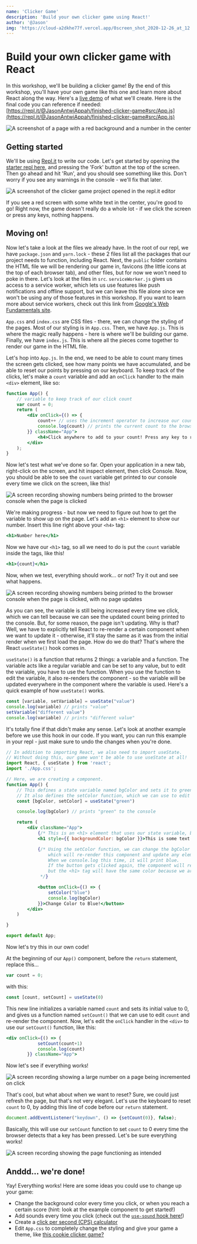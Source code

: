 ```yaml
---
name: 'Clicker Game'
description: 'Build your own clicker game using React!'
author: '@Jason'
img: 'https://cloud-a2dkhe77f.vercel.app/0screen_shot_2020-12-26_at_12.20.26_am.png'
---
```


# Build your own clicker game with React

In this workshop, we'll be building a clicker game! By the end of this workshop, you'll have your own game like this one and learn more about React along the way. Here's a [live demo](https://finished-clicker-game.jasonantwiappah.repl.co/) of what we'll create. Here is the final code you can reference if needed: [https://repl.it/@JasonAntwiAppah/finished-clicker-game#src/App.js](https://repl.it/@JasonAntwiAppah/finished-clicker-game#src/App.js) 

![A screenshot of a page with a red background and a number in the center](https://cloud-hr9ez7m8r.vercel.app/0clicker.gif)

## Getting started

We'll be using [Repl.it](http://repl.it) to write our code. Let's get started by opening the [starter repl here](https://repl.it/@JasonAntwiAppah/clicker-game-starter), and pressing the 'Fork' button at the top of the screen. Then go ahead and hit 'Run', and you should see something like this. Don't worry if you see any warnings in the console - we'll fix that later.

![A screenshot of the clicker game project opened in the repl.it editor](https://cloud-jo30cv8wy.vercel.app/0untitled.png)

If you see a red screen with some white text in the center, you're good to go! Right now, the game doesn't really do a whole lot - if we click the screen or press any keys, nothing happens.  

## Moving on!

Now let's take a look at the files we already have.  In the root of our repl, we have `package.json` and `yarn.lock` - these 2 files list all the packages that our project needs to function, including React. Next, the `public` folder contains the HTML file we will be rendering our game in, favicons (the little icons at the top of each browser tab), and other files, but for now we won't need to poke in there. Let's look at the files in `src`. `serviceWorker.js` gives us access to a service worker, which lets us use features like push notifications and offline support, but we can leave this file alone since we won't be using any of those features in this workshop. If you want to learn more about service workers, check out this link from [Google's Web Fundamentals site](https://developers.google.com/web/fundamentals/primers/service-workers).

`App.css` and `index.css` are CSS files - there, we can change the styling of the pages. Most of our styling is in `App.css`. Then, we have `App.js`. This is where the magic really happens - here is where we'll be building our game. Finally, we have `index.js`. This is where all the pieces come together to render our game in the HTML file.  

Let's hop into `App.js`. In the end, we need to be able to count many times the screen gets clicked, see how many points we have accumulated, and be able to reset our points by pressing on our keyboard. To keep track of the clicks, let's make a `count` variable and add an `onClick` handler to the main `<div>` element, like so:

```jsx
function App() {
    // variable to keep track of our click count
    var count = 0;
    return (
        <div onClick={() => {
            count++ // uses the increment operator to increase our count variable by one
            console.log(count) // prints the current count to the browser console
        }} className="App">
            <h4>Click anywhere to add to your count! Press any key to reset.</h4>
        </div>
    );
}
```

Now let's test what we've done so far. Open your application in a new tab, right-click on the screen, and hit inspect element, then click Console. Now, you should be able to see the `count` variable get printed to our console every time we click on the screen, like this!

![A screen recording showing numbers being printed to the browser console when the page is clicked](https://cloud-3tm8q0oue.vercel.app/0screen_recording_2020-11-20_at_9.53.44_pm.gif)

We're making progress - but now we need to figure out how to get the variable to show up on the page. Let's add an `<h1>` element to show our number. Insert this line right above your `<h4>` tag:

```jsx
<h1>Number here</h1>
```

Now we have our `<h1>` tag, so all we need to do is put the `count` variable inside the tags, like this!

```jsx
<h1>{count}</h1>
```

Now, when we test, everything should work... or not? Try it out and see what happens.

![A screen recording showing numbers being printed to the browser console when the page is clicked, with no page updates](https://cloud-rbqvdgtkm.vercel.app/0screen_recording_2020-11-20_at_10.04.52_pm.gif)

As you can see, the variable is still being increased every time we click, which we can tell because we can see the updated count being printed to the console. But, for some reason, the page isn't updating. Why is that? Well, we have to explicitly tell React to re-render a certain component when we want to update it - otherwise, it'll stay the same as it was from the initial render when we first load the page. How do we do that? That's where the React `useState()` hook comes in. 

`useState()` is a function that returns 2 things: a variable and a function. The variable acts like a regular variable and can be set to any value, but to edit the variable, you have to use the function. When you use the function to edit the variable, it also re-renders the component - so the variable will be updated everywhere in the component where the variable is used. Here's a quick example of how `useState()` works.

```jsx
const [variable, setVariable] = useState("value")
console.log(variable) // prints "value"
setVariable("different value")
console.log(variable) // prints "different value"
```

It's totally fine if that didn't make any sense. Let's look at another example before we use this hook in our code. If you want, you can run this example in your repl - just make sure to undo the changes when you're done.

```jsx
// In addition to importing React, we also need to import useState. 
// Without doing this, our game won't be able to use useState at all!
import React, { useState } from 'react';
import './App.css';

// Here, we are creating a component. 
function App() {
    // This defines a state variable named bgColor and sets it to green.
    // It also defines the setColor function, which we can use to edit the bgColor variable.
    const [bgColor, setColor] = useState("green")

    console.log(bgColor) // prints "green" to the console

    return (
        <div className="App">
            {/* This is an <h1> element that uses our state variable, bgColor to set its background color. */}
            <h1 style={{ backgroundColor: bgColor }}>This is some text.</h1>

            {/* Using the setColor function, we can change the bgColor variable to blue, 
                which will re-render this component and update any elements that use it - including our <h1> tag.
                When we console.log this time, it will print blue. 
                If the button gets clicked again, the component will re-render,
                but the <h1> tag will have the same color because we are setting the bgColor to blue again.
             */}

            <button onClick={() => {
                setColor("blue")
                console.log(bgColor)
            }}>Change Color to Blue!</button>
        </div>
    )

}

export default App;
```

Now let's try this in our own code!

At the beginning of our `App()` component, before the `return` statement, replace this...

```jsx
var count = 0;
```

with this:

```jsx
const [count, setCount] = useState(0)
```

This new line initializes a variable named `count` and sets its initial value to 0, and gives us a function named `setCount()` that we can use to edit `count` and re-render the component. Now, let's edit the `onClick` handler in the `<div>` to use our `setCount()` function, like this:

```jsx
<div onClick={() => {
            setCount(count+1)
            console.log(count)
        }} className="App">
```

Now let's see if everything works!

![A screen recording showing a large number on a page being incremented on click](https://cloud-4q8ijirlb.vercel.app/0screen_recording_2020-11-24_at_5.40.24_pm.gif)

That's cool, but what about when we want to reset? Sure, we could just refresh the page, but that's not very elegant. Let's use the keyboard to reset `count` to 0, by adding this line of code before our `return` statement.

```jsx
document.addEventListener("keydown", () => {setCount(0)}, false);
```

Basically, this will use our `setCount` function to set `count` to 0 every time the browser detects that a key has been pressed. Let's be sure everything works! 

![A screen recording showing the page functioning as intended](https://cloud-9s0sh382z.vercel.app/0screen_recording_2020-11-24_at_5.58.40_pm.gif)

## Anddd... we're done!

Yay! Everything works! Here are some ideas you could use to change up your game:

- Change the background color every time you click, or when you reach a certain score (hint: look at the example component to get started!)
- Add sounds every time you click (check out the [`use-sound` hook here!](https://github.com/joshwcomeau/use-sound))
- Create a [click per second (CPS) calculator](https://cpstest.org/)
- Edit `App.css` to completely change the styling and give your game a theme, like [this cookie clicker game?](https://orteil.dashnet.org/cookieclicker/)

